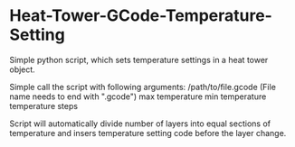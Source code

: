 # Heat-Tower-GCode-Temperature-Setting
Simple python script, which sets temperature settings in a heat tower object.

Simple call the script with following arguments:
/path/to/file.gcode (File name needs to end with ".gcode")  max temperature  min temperature  temperature steps

Script will automatically divide number of layers into equal sections of temperature and insers temperature setting code before the layer change.
